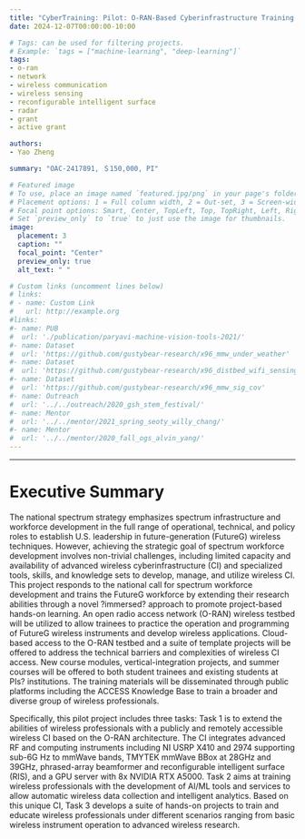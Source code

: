 ```yaml
---
title: "CyberTraining: Pilot: O-RAN-Based Cyberinfrastructure Training for Future-Generation Wireless Communication and Sensing"
date: 2024-12-07T00:00:00-10:00

# Tags: can be used for filtering projects.
# Example: `tags = ["machine-learning", "deep-learning"]`
tags:
- o-ran
- network
- wireless communication
- wireless sensing
- reconfigurable intelligent surface
- radar
- grant
- active grant

authors:
- Yao Zheng

summary: "OAC-2417891, ＄150,000, PI"

# Featured image
# To use, place an image named `featured.jpg/png` in your page's folder.
# Placement options: 1 = Full column width, 2 = Out-set, 3 = Screen-width
# Focal point options: Smart, Center, TopLeft, Top, TopRight, Left, Right, BottomLeft, Bottom, BottomRight
# Set `preview_only` to `true` to just use the image for thumbnails.
image:
  placement: 3
  caption: ""
  focal_point: "Center"
  preview_only: true
  alt_text: " "

# Custom links (uncomment lines below)
# links:
# - name: Custom Link
#   url: http://example.org
#links:
#- name: PUB
#  url: './publication/paryavi-machine-vision-tools-2021/'
#- name: Dataset
#  url: 'https://github.com/gustybear-research/x96_mmw_under_weather'
#- name: Dataset
#  url: 'https://github.com/gustybear-research/x96_distbed_wifi_sensing'
#- name: Dataset
#  url: 'https://github.com/gustybear-research/x96_mmw_sig_cov'
#- name: Outreach
#  url: '../../outreach/2020_gsh_stem_festival/'
#- name: Mentor
#  url: '../../mentor/2021_spring_seoty_willy_chang/'
#- name: Mentor
#  url: '../../mentor/2020_fall_ogs_alvin_yang/'
---
```

***
# Executive Summary
The national spectrum strategy emphasizes spectrum infrastructure and workforce development in the full range of operational, technical, and policy roles to establish U.S. leadership in future-generation (FutureG) wireless techniques. However, achieving the strategic goal of spectrum workforce development involves non-trivial challenges, including limited capacity and availability of advanced wireless cyberinfrastructure (CI) and specialized tools, skills, and knowledge sets to develop, manage, and utilize wireless CI. This project responds to the national call for spectrum workforce development and trains the FutureG workforce by extending their research abilities through a novel ?immersed? approach to promote project-based hands-on learning. An open radio access network (O-RAN) wireless testbed will be utilized to allow trainees to practice the operation and programming of FutureG wireless instruments and develop wireless applications. Cloud-based access to the O-RAN testbed and a suite of template projects will be offered to address the technical barriers and complexities of wireless CI access. New course modules, vertical-integration projects, and summer courses will be offered to both student trainees and existing students at PIs? institutions. The training materials will be disseminated through public platforms including the ACCESS Knowledge Base to train a broader and diverse group of wireless professionals.

Specifically, this pilot project includes three tasks: Task 1 is to extend the abilities of wireless professionals with a publicly and remotely accessible wireless CI based on the O-RAN architecture. The CI integrates advanced RF and computing instruments including NI USRP X410 and 2974 supporting sub-6G Hz to mmWave bands, TMYTEK mmWave BBox at 28GHz and 39GHz, phrased-array beamformer and reconfigurable intelligent surface (RIS), and a GPU server with 8x NVIDIA RTX A5000. Task 2 aims at training wireless professionals with the development of AI/ML tools and services to allow automatic wireless data collection and intelligent analytics. Based on this unique CI, Task 3 develops a suite of hands-on projects to train and educate wireless professionals under different scenarios ranging from basic wireless instrument operation to advanced wireless research.


